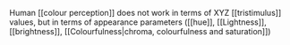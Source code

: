 Human [[colour perception]] does not work in terms of XYZ [[tristimulus]] values, but in terms of appearance parameters ([[hue]], [[Lightness]], [[brightness]], [[Colourfulness|chroma, colourfulness and saturation]])